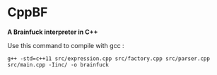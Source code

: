 # CppBF
**A Brainfuck interpreter in C++**

Use this command to compile with gcc :

    g++ -std=c++11 src/expression.cpp src/factory.cpp src/parser.cpp src/main.cpp -Iinc/ -o brainfuck

